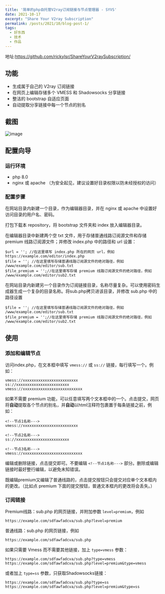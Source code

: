 ```yaml
---
title: '简单的php自托管V2ray订阅链接与节点管理器 - SYVS'
date: 2021-10-17
excerpt: "Share Your V2ray Subscription"
permalink: /posts/2021/10/blog-post-1/
tags:
  - 好东西
  - 技术
  - 作品
---
```


地址:https://github.com/rickylsr/ShareYourV2raySubscription/

## 功能
- 生成属于自己的 V2ray 订阅链接
- 在网页上编辑存储多个 VMESS 和 Shadowsocks 分享链接
- 整洁的 bootstrap 自适应页面
- 自动提取分享链接中每一个节点的别名

## 截图

![image](https://cdn.jsdelivr.net/gh/rickylsr/ShareYourV2raySubscription@main/Screenshot.png)


## 配置向导

### 运行环境

- php 8.0
- nginx 或 apache （为安全起见，建议设置好目录权限以防未经授权的访问）

### 配置步骤

在网站目录内新建一个目录，作为编辑器目录，并在 nginx 或 apache 中设置好访问目录的用户名、密码。

打包下载本 repository，将 bootstrap 文件夹和 index 放入编辑器目录。

在编辑器目录中新建两个空 txt 文件，用于存储普通线路订阅源文件和存储 premium 线路订阅源文件；并修改 index.php 中的路径和 url 设置：

```
$url = ''; //在这里填写 index.php 所在的网页 url，例如 https://example.com/editor/index.php
$file = ''; //在这里填写存储普通线路订阅源文件的绝对路径，例如 /www/example.com/editor/sub.txt
$file_premium = '';//在这里填写存储 premium 线路订阅源文件的绝对路径，例如 /www/example.com/editor/sub2.txt
```

在网站目录内新建另一个目录作为订阅链接目录，名称尽量复杂。可以使用密码生成器生成一个复杂的目录名称。将sub.php拷贝进该目录，并修改 sub.php 中的路径设置

```
$file = ''; //在这里填写存储普通线路订阅源文件的绝对路径，例如 /www/example.com/editor/sub.txt
$file_premium = '';//在这里填写存储 premium 线路订阅源文件的绝对路径，例如 /www/example.com/editor/sub2.txt
```

## 使用

### 添加和编辑节点

访问index.php，在文本框中填写 `vmess://` 或 `ss://` 链接，每行填写一个。例如：

```
vmess://xxxxxxxxxxxxxxxxxxxxxxxxx
ss://xxxxxxxxxxxxxxxxxxxxxxxx
vmess://xxxxxxxxxxxxxxxxxxxxxxxxxxx
```

如果不需要 premium 功能，可以任意填写两个文本框中的一个。点击提交，网页将**自动**提取各个节点的别名，并**自动**以html注释符包裹置于每条链接之前，例如：

```
<!--节点1名称--->
vmess://xxxxxxxxxxxxxxxxxxxxxxxxx

<!--节点2名称--->
ss://xxxxxxxxxxxxxxxxxxxxxxxx

<!--节点3名称--->
vmess://xxxxxxxxxxxxxxxxxxxxxxxxxxx
```

编辑或删除链接，点击提交即可。不要编辑 ```<!--节点1名称--->``` 部分。删除或编辑链接时最好整行编辑，以避免未知错误。

既编辑premium又编辑了普通线路的，点击提交按钮只会提交对应单个文本框内的更改。（比如点 premium 下面的提交按钮，普通文本框内的更改将会丢失。）

### 订阅链接

Premium线路：sub.php 的网页链接，并附加参数 `level=premium`，例如
```
https://example.com/sdfawfadcva/sub.php?level=premium
```

普通线路：sub.php 的网页链接，例如
```
https://example.com/sdfawfadcva/sub.php
```

如果只需要 Vmess 而不需要其他链接，加上 `type=vmess` 参数：
```
https://example.com/sdfawfadcva/sub.php?type=vmess
https://example.com/sdfawfadcva/sub.php?level=premium&type=vmess
```
或者加上 `type=ss` 参数，只获取Shadowsocks链接：
```
https://example.com/sdfawfadcva/sub.php?type=ss
https://example.com/sdfawfadcva/sub.php?level=premium&type=ss
```

